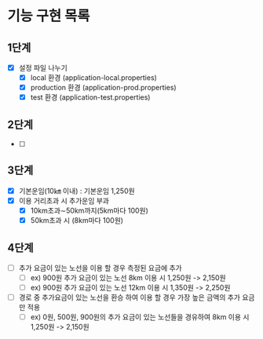 # 기능 구현 목록

## 1단계
- [x] 설정 파일 나누기
    - [x] local 환경 (application-local.properties)
    - [x] production 환경 (application-prod.properties)
    - [x] test 환경 (application-test.properties)
    
## 2단계
- [ ] 

## 3단계
- [x] 기본운임(10㎞ 이내) : 기본운임 1,250원 
- [x] 이용 거리초과 시 추가운임 부과
    - [x] 10km초과∼50km까지(5km마다 100원)
    - [x] 50km초과 시 (8km마다 100원)

## 4단계
- [ ] 추가 요금이 있는 노선을 이용 할 경우 측정된 요금에 추가
    - [ ] ex) 900원 추가 요금이 있는 노선 8km 이용 시 1,250원 -> 2,150원
    - [ ] ex) 900원 추가 요금이 있는 노선 12km 이용 시 1,350원 -> 2,250원
- [ ] 경로 중 추가요금이 있는 노선을 환승 하여 이용 할 경우 가장 높은 금액의 추가 요금만 적용
    - [ ] ex) 0원, 500원, 900원의 추가 요금이 있는 노선들을 경유하여 8km 이용 시 1,250원 -> 2,150원